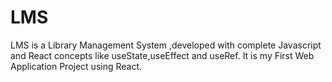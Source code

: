 # LMS
LMS is a Library Management System ,developed with complete Javascript and React concepts like useState,useEffect and useRef. It is my First Web Application Project using React.

